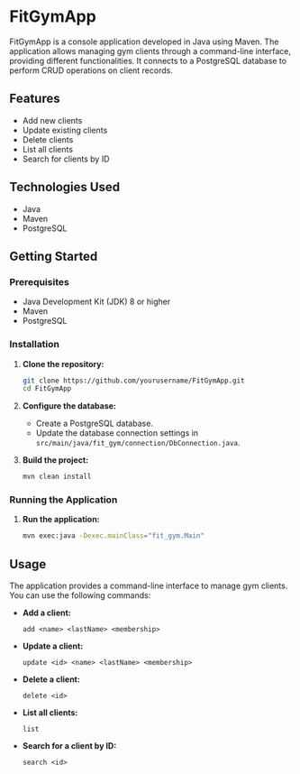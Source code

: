 # FitGymApp

FitGymApp is a console application developed in Java using Maven. The application allows managing gym clients through a command-line interface, providing different functionalities. It connects to a PostgreSQL database to perform CRUD operations on client records.

## Features

- Add new clients
- Update existing clients
- Delete clients
- List all clients
- Search for clients by ID

## Technologies Used

- Java
- Maven
- PostgreSQL

## Getting Started

### Prerequisites

- Java Development Kit (JDK) 8 or higher
- Maven
- PostgreSQL

### Installation

1. **Clone the repository:**
    ```sh
    git clone https://github.com/yourusername/FitGymApp.git
    cd FitGymApp
    ```

2. **Configure the database:**
    - Create a PostgreSQL database.
    - Update the database connection settings in `src/main/java/fit_gym/connection/DbConnection.java`.

3. **Build the project:**
    ```sh
    mvn clean install
    ```

### Running the Application

1. **Run the application:**
    ```sh
    mvn exec:java -Dexec.mainClass="fit_gym.Main"
    ```

## Usage

The application provides a command-line interface to manage gym clients. You can use the following commands:

- **Add a client:**
    ```
    add <name> <lastName> <membership>
    ```

- **Update a client:**
    ```
    update <id> <name> <lastName> <membership>
    ```

- **Delete a client:**
    ```
    delete <id>
    ```

- **List all clients:**
    ```
    list
    ```

- **Search for a client by ID:**
    ```
    search <id>
    ```